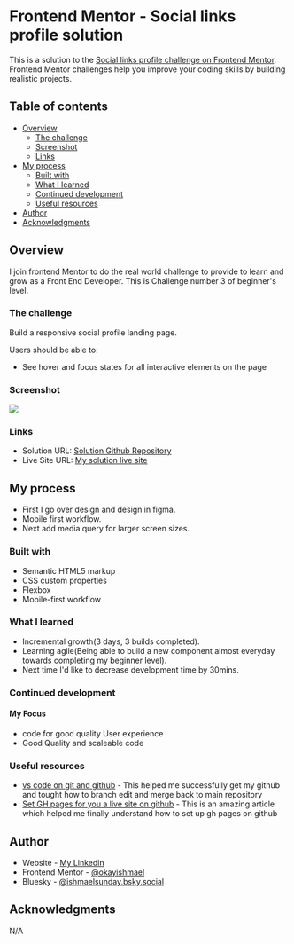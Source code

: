 # Frontend Mentor - Social links profile solution

This is a solution to the [Social links profile challenge on Frontend Mentor](https://www.frontendmentor.io/challenges/social-links-profile-UG32l9m6dQ). Frontend Mentor challenges help you improve your coding skills by building realistic projects. 

## Table of contents

- [Overview](#overview)
  - [The challenge](#the-challenge)
  - [Screenshot](#screenshot)
  - [Links](#links)
- [My process](#my-process)
  - [Built with](#built-with)
  - [What I learned](#what-i-learned)
  - [Continued development](#continued-development)
  - [Useful resources](#useful-resources)
- [Author](#author)
- [Acknowledgments](#acknowledgments)



## Overview
 I join frontend Mentor to do the real world challenge to provide to learn and grow as a Front End Developer. This is Challenge number 3 of beginner's level.

### The challenge
Build a responsive social profile landing page.

Users should be able to:

- See hover and focus states for all interactive elements on the page

### Screenshot

![](./screenshot.jpg)


### Links

- Solution URL: [Solution Github Repository](https://github.com/okayishmael/social-links-profile-main)
- Live Site URL: [My solution live site](https://okayishmael.github.io/social-links-profile-main/)

## My process

- First I go over design and design in figma.
- Mobile first workflow.
- Next add media query for larger screen sizes.

### Built with

- Semantic HTML5 markup
- CSS custom properties
- Flexbox
- Mobile-first workflow


### What I learned


   - Incremental growth(3 days, 3 builds completed).
   - Learning agile(Being able to build a new component almost everyday towards completing my beginner level).
   - Next time I'd like to decrease development time by 30mins.




### Continued development
#### My Focus
 - code for good quality User experience
 - Good Quality and scaleable code



### Useful resources

- [vs code on git  and github](https://youtu.be/i_23KUAEtUM) - This helped me successfully get my github and tought how to branch edit and merge back to main repository 
- [Set GH pages for you a live site on github](https://docs.github.com/en/pages/getting-started-with-github-pages/configuring-a-publishing-source-for-your-github-pages-site) - This is an amazing article which helped me finally understand how to set up gh pages on github


## Author

- Website - [My Linkedin](https://www.linkedin.com/in/ishmael-sunday)
- Frontend Mentor - [@okayishmael](https://www.frontendmentor.io/profile/okayishmael)
- Bluesky - [@ishmaelsunday.bsky.social](https://bsky.app/profile/ishmaelsunday.bsky.social)



## Acknowledgments

N/A 


